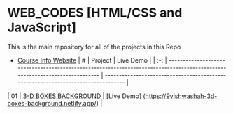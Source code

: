 # WEB_CODES  [HTML/CSS and JavaScript]

This is the main repository for all of the projects in this Repo

-   [Course Info Website](https://50projects50days.com) 
|  #  | Project                                                                                                                     | Live Demo                                                                         |
| :-: | --------------------------------------------------------------------------------------------------------------------------- | --------------------------------------------------------------------------------- |

| 01  | [3-D BOXES BACKGROUND](https://github.com/9vishwashah/WEB_CODES/edit/main/EXPANDING_CARDS)                                  | [Live Demo]
(https://9vishwashah-3d-boxes-background.netlify.app/)               |

